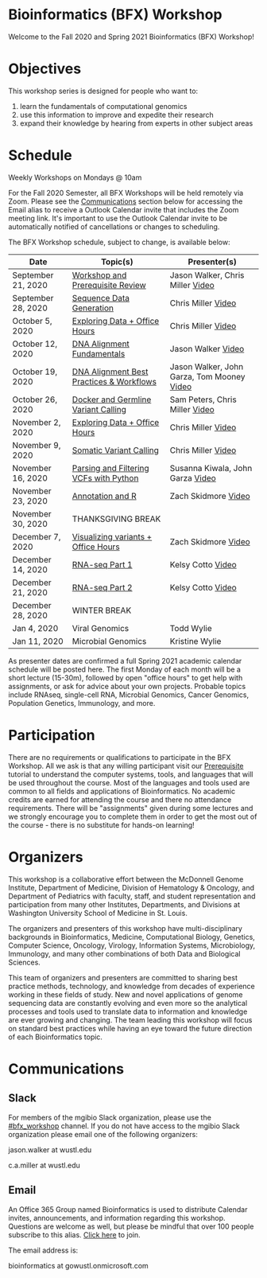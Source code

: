 # Bioinformatics (BFX) Workshop

Welcome to the Fall 2020 and Spring 2021 Bioinformatics (BFX) Workshop! 

# Objectives

This workshop series is designed for people who want to:
1) learn the fundamentals of computational genomics
2) use this information to improve and expedite their research
3) expand their knowledge by hearing from experts in other subject areas

# Schedule

Weekly Workshops on Mondays @ 10am

For the Fall 2020 Semester, all BFX Workshops will be held remotely via Zoom. Please see the [Communications](https://github.com/genome/bfx-workshop/blob/master/README.md#communications) section below for accessing the Email alias to receive a Outlook Calendar invite that includes the Zoom meeting link. It's important to use the Outlook Calendar invite to be automatically notified of cancellations or changes to scheduling. 

The BFX Workshop schedule, subject to change, is available below:

|Date|Topic(s)|Presenter(s)|
|----|--------|------------|
| September 21, 2020 | [Workshop and Prerequisite Review](https://github.com/genome/bfx-workshop/tree/master/week_01) | Jason Walker, Chris Miller [Video](https://wustl.box.com/s/d6e1rqybagbi0nlo8abess4t4hjq5d6x) |
| September 28, 2020 | [Sequence Data Generation](https://github.com/genome/bfx-workshop/tree/master/week_02) | Chris Miller [Video](https://wustl.box.com/s/33hp9a9e20m0gteavq46a5d2a16u2fe4) |
| October 5, 2020 | [Exploring Data + Office Hours](https://github.com/genome/bfx-workshop/tree/master/week_03) | Chris Miller [Video](https://wustl.box.com/s/izp40y14wtrgags79a0tjej36hvqkglf)|
| October 12, 2020 | [DNA Alignment Fundamentals](https://github.com/genome/bfx-workshop/blob/master/week_04) | Jason Walker [Video](https://wustl.box.com/s/7a3utaz585558lmg5y8e3wx35q4rvy4t)|
| October 19, 2020 | [DNA Alignment Best Practices & Workflows](https://github.com/genome/bfx-workshop/blob/master/week_05) | Jason Walker, John Garza, Tom Mooney [Video](https://wustl.box.com/s/bc4m5bcv0cylocx12kry2kr74itd8xgs) |
| October 26, 2020 | [Docker and Germline Variant Calling](https://github.com/genome/bfx-workshop/blob/master/week_06) | Sam Peters, Chris Miller [Video](https://wustl.box.com/s/snxmlc1j05sdmpzeqd3giufuntbi9li3)
| November 2, 2020 | [Exploring Data + Office Hours](https://github.com/genome/bfx-workshop/blob/master/week_07) | Chris Miller [Video](https://wustl.box.com/s/ivtmdn677mooltqz1irgelc2m4aiwjno)|
| November 9, 2020 | [Somatic Variant Calling](https://github.com/genome/bfx-workshop/blob/master/week_08) | Chris Miller [Video](https://wustl.box.com/s/yizndcjs9kgutm3yg9pj7su2dmz0vv1d)|
| November 16, 2020 | [Parsing and Filtering VCFs with Python](https://github.com/genome/bfx-workshop/blob/master/week_09) | Susanna Kiwala, John Garza [Video](https://wustl.box.com/s/mkgx6aac8zjuc3e3p49mp11p2l5lp3bi)|
| November 23, 2020 | [Annotation and R](https://github.com/genome/bfx-workshop/blob/master/week_10) | Zach Skidmore [Video](https://wustl.box.com/s/s7i82kbmw36j7rxhbwehniflk4apwq7k)|
| November 30, 2020 | THANKSGIVING BREAK | |
| December 7, 2020 | [Visualizing variants + Office Hours](https://github.com/genome/bfx-workshop/tree/master/week_11) | Zach Skidmore [Video](https://wustl.box.com/s/4mdyp7jpv2tmpb2y4spxp9ylug3mr4hx) |
| December 14, 2020 | [RNA-seq Part 1](https://github.com/genome/bfx-workshop/tree/master/week_12) | Kelsy Cotto [Video](https://wustl.box.com/s/6bguhi1d6su0ezv27glkd0cq0ea17d7v)|
| December 21, 2020 | [RNA-seq Part 2](https://github.com/genome/bfx-workshop/tree/master/week_13) | Kelsy Cotto [Video](https://wustl.box.com/s/w818n3r2vkfvlog4claaumccvdyavxsn)|
| December 28, 2020 | WINTER BREAK | |
| Jan 4, 2020 | Viral Genomics | Todd Wylie |
| Jan 11, 2020 | Microbial Genomics | Kristine Wylie |


As presenter dates are confirmed a full Spring 2021 academic calendar schedule will be posted here. The first Monday of each month will be a short lecture (15-30m), followed by open "office hours" to get help with assignments, or ask for advice about your own projects. Probable topics include RNAseq, single-cell RNA, Microbial Genomics, Cancer Genomics, Population Genetics, Immunology, and more.


# Participation

There are no requirements or qualifications to participate in the BFX Workshop. All we ask is that any willing participant visit our [Prerequisite](https://github.com/genome/bfx-workshop/blob/master/bfx_workshop_01_overview.ipynb) tutorial to understand the computer systems, tools, and languages that will be used throughout the course. Most of the languages and tools used are common to all fields and applications of Bioinformatics. No academic credits are earned for attending the course and there no attendance requirements.  There will be "assignments" given during some lectures and we strongly encourage you to complete them in order to get the most out of the course - there is no substitute for hands-on learning!

# Organizers

This workshop is a collaborative effort between the McDonnell Genome Institute, Department of Medicine, Division of Hematology & Oncology, and Department of Pediatrics with faculty, staff, and student representation and participation from many other Institutes, Departments, and Divisions at Washington University School of Medicine in St. Louis.

The organizers and presenters of this workshop have multi-disciplinary backgrounds in Bioinformatics, Medicine, Computational Biology, Genetics, Computer Science, Oncology, Virology, Information Systems, Microbiology, Immunology, and many other combinations of both Data and Biological Sciences.

This team of organizers and presenters are committed to sharing best practice methods, technology, and knowledge from decades of experience working in these fields of study. New and novel applications of genome sequencing data are constantly evolving and even more so the analytical processes and tools used to translate data to information and knowledge are ever growing and changing. The team leading this workshop will focus on standard best practices while having an eye toward the future direction of each Bioinformatics topic.

# Communications

## Slack

For members of the mgibio Slack organization, please use the [#bfx_workshop](https://mgibio.slack.com/archives/CDE4LQHHD) channel. If you do not have access to the mgibio Slack organization please email one of the following organizers:

jason.walker at wustl.edu

c.a.miller at wustl.edu

## Email

An Office 365 Group named Bioinformatics is used to distribute Calendar invites, announcements, and information regarding this workshop. Questions are welcome as well, but please be mindful that over 100 people subscribe to this alias. [Click here](https://outlook.office365.com/owa/bioinformatics@gowustl.onmicrosoft.com/groupsubscription.ashx?action=join&source=MSExchange/LokiServer&guid=2fdc302a-812b-4984-a57b-62ee21430272) to join.

The email address is: 

bioinformatics at gowustl.onmicrosoft.com

